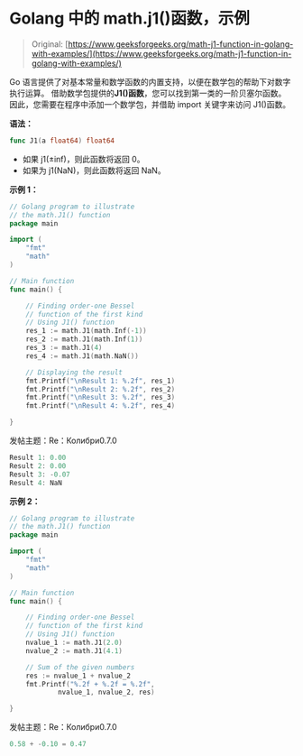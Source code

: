 # Golang 中的 math.j1()函数，示例

> Original: [https://www.geeksforgeeks.org/math-j1-function-in-golang-with-examples/](https://www.geeksforgeeks.org/math-j1-function-in-golang-with-examples/)

Go 语言提供了对基本常量和数学函数的内置支持，以便在数学包的帮助下对数字执行运算。 借助数学包提供的**J1()函数**，您可以找到第一类的一阶贝塞尔函数。 因此，您需要在程序中添加一个数学包，并借助 import 关键字来访问 J1()函数。

**语法：**

```go
func J1(a float64) float64
```

*   如果 j1(±inf)，则此函数将返回 0。
*   如果为 j1(NaN)，则此函数将返回 NaN。

**示例 1：**

```go
// Golang program to illustrate
// the math.J1() function
package main

import (
    "fmt"
    "math"
)

// Main function
func main() {

    // Finding order-one Bessel 
    // function of the first kind
    // Using J1() function
    res_1 := math.J1(math.Inf(-1))
    res_2 := math.J1(math.Inf(1))
    res_3 := math.J1(4)
    res_4 := math.J1(math.NaN())

    // Displaying the result
    fmt.Printf("\nResult 1: %.2f", res_1)
    fmt.Printf("\nResult 2: %.2f", res_2)
    fmt.Printf("\nResult 3: %.2f", res_3)
    fmt.Printf("\nResult 4: %.2f", res_4)

}
```

发帖主题：Re：Колибри0.7.0

```go
Result 1: 0.00
Result 2: 0.00
Result 3: -0.07
Result 4: NaN

```

**示例 2：**

```go
// Golang program to illustrate
// the math.J1() function
package main

import (
    "fmt"
    "math"
)

// Main function
func main() {

    // Finding order-one Bessel 
    // function of the first kind
    // Using J1() function
    nvalue_1 := math.J1(2.0)
    nvalue_2 := math.J1(4.1)

    // Sum of the given numbers
    res := nvalue_1 + nvalue_2
    fmt.Printf("%.2f + %.2f = %.2f",
            nvalue_1, nvalue_2, res)

}
```

发帖主题：Re：Колибри0.7.0

```go
0.58 + -0.10 = 0.47
```